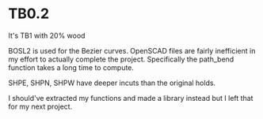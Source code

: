 # TB0.2
It's TB1 with 20% wood

BOSL2 is used for the Bezier curves. OpenSCAD files are fairly inefficient in my effort to actually complete the project. Specifically the path_bend function takes a long time to compute.

SHPE, SHPN, SHPW have deeper incuts than the original holds.

I should've extracted my functions and made a library instead but I left that for my next project.
